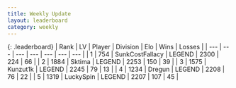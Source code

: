 ```yaml
---
title: Weekly Update
layout: leaderboard
category: weekly
---
```


{: .leaderboard}
| Rank | LV | Player | Division | Elo | Wins | Losses |
| --- | --- | --- | --- | --- | --- | --- |
| <span data-change="3">1</span> | 754 | <span title="ID: 402846">SunkCostFallacy</span> | LEGEND | <span data-change="166">2300</span> | <span data-change="76">224</span> | <span data-change="9">66</span> |
| <span data-change="0">2</span> | 1884 | <span title="ID: 353063">Sktima</span> | LEGEND | <span data-change="31">2253</span> | <span data-change="54">150</span> | <span data-change="15">39</span> |
| <span data-change="0">3</span> | 1575 | <span title="ID: 392407">Kunzut1k</span> | LEGEND | <span data-change="95">2245</span> | <span data-change="21">79</span> | <span data-change="3">13</span> |
| <span data-change="2">4</span> | 1234 | <span title="ID: 337810">Dregun</span> | LEGEND | <span data-change="88">2208</span> | <span data-change="28">76</span> | <span data-change="8">22</span> |
| <span data-change="4">5</span> | 1319 | <span title="ID: 498412">LuckySpin</span> | LEGEND | <span data-change="97">2207</span> | <span data-change="35">107</span> | <span data-change="11">45</span> |